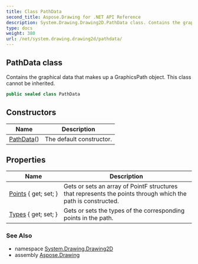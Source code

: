```yaml
---
title: Class PathData
second_title: Aspose.Drawing for .NET API Reference
description: System.Drawing.Drawing2D.PathData class. Contains the graphical data that makes up a GraphicsPath object. This class cannot be inherited
type: docs
weight: 380
url: /net/system.drawing.drawing2d/pathdata/
---
```

## PathData class

Contains the graphical data that makes up a GraphicsPath object. This class cannot be inherited.

```csharp
public sealed class PathData
```

## Constructors

| Name | Description |
| --- | --- |
| [PathData](pathdata/)() | The default constructor. |

## Properties

| Name | Description |
| --- | --- |
| [Points](../../system.drawing.drawing2d/pathdata/points/) { get; set; } | Gets or sets an array of PointF structures that represents the points through which the path is constructed. |
| [Types](../../system.drawing.drawing2d/pathdata/types/) { get; set; } | Gets or sets the types of the corresponding points in the path. |

### See Also

* namespace [System.Drawing.Drawing2D](../../system.drawing.drawing2d/)
* assembly [Aspose.Drawing](../../)


